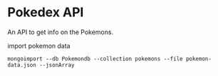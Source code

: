 # Pokedex API
An API to get info on the Pokemons.




import pokemon data

``` mongoimport --db Pokemondb --collection pokemons --file pokemon-data.json --jsonArray ```
